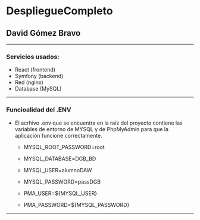 # DespliegueCompleto

## David Gómez Bravo

---

### Servicios usados:
- React (frontend)
- Symfony (backend)
- Red (nginx)
- Database (MySQL)
---

### Funcioalidad del .ENV
- El acrhivo .env que se encuentra en la raíz del proyecto contiene las variables de entorno de MYSQL y de PhpMyAdmin para que la aplicación funcione correctamente. 
  - MYSQL_ROOT_PASSWORD=root
  - MYSQL_DATABASE=DGB_BD
  - MYSQL_USER=alumnoDAW
  - MYSQL_PASSWORD=passDGB

  - PMA_USER=${MYSQL_USER}
  - PMA_PASSWORD=${MYSQL_PASSWORD}
---
